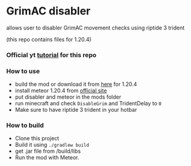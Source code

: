 # GrimAC disabler

allows user to disabler GrimAC movement checks using riptide 3 trident

(this repo contains files for 1.20.4)

### Official yt [tutorial](https://www.youtube.com/watch?v=RQ_mNMvEht8) for this repo

### How to use 
- build the mod or download it from [here](https://github.com/ImNotDeadYet/grim-trident/releases/tag/1.0.1) for 1.20.4
- install meteor 1.20.4 from [official site](https://meteorclient.com/)
- put disabler and meteor in the mods folder
- run minecraft and check `DisableGrim` and TridentDelay to `0`
- Make sure to have riptide 3 trident in your hotbar



### How to build
- Clone this project
- Build it using `./gradlew build`
- get .jar file from /build/libs
- Run the mod with Meteor.
